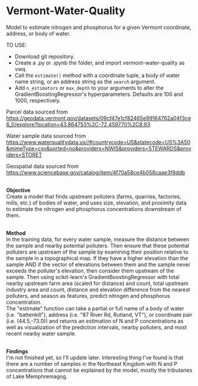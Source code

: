# Vermont-Water-Quality
Model to estimate nitrogen and phosphorus for a given Vermont coordinate, address, or body of water.

TO USE:

* Download git repository.
* Create a .py or .ipynb the folder, and import vermont-water-quality as vwq.
* Call the <code>estimate()</code> method with a coordinate tuple, a body of water name string, or an address string as the <code>search</code> argument.
* Add <code>n_estimators</code> or <code>max_depth</code> to your arguments to alter the GradientBoostingRegressor's hyperparameters. Defaults are 100 and 1000, respectively.

Parcel data sourced from https://geodata.vermont.gov/datasets/09cf47e1cf82465e99164762a04f3ce6_0/explore?location=43.864753%2C-72.459770%2C8.93
<br>

Water sample data sourced from https://www.waterqualitydata.us//#countrycode=US&statecode=US%3A50&mimeType=csv&sorted=no&providers=NWIS&providers=STEWARDS&providers=STORET
<br>

Geospatial data sourced from
https://www.sciencebase.gov/catalog/item/4f70a58ce4b058caae3f8ddb
<br><br>

**Objective** <br>
Create a model that finds upstream polluters (farms, quarries, factories, mills, etc.) of bodies of water, and uses size, elevation, and proximity data to estimate the nitrogen and phosphorus concentrations downstream of them. <br><br>

**Method** <br>
In the training data, for every water sample, measure the distance between the sample and nearby potential polluters. Then ensure that these potential polluters are upstream of the sample by examining their position relative to the sample in a topographical map. If they have a higher elevation than the sample AND if the vector of elevations between them and the sample never exceeds the polluter's elevation, then consider them upstream of the sample. Then using scikit-learn's GradientBoostingRegressor with total nearby upstream farm area (scaled for distance) and count, total upstream industry area and count, distance and elevation difference from the nearest polluters, and season as features, predict nitrogen and phosphorus concentration. <br>
The "estimate" function can take a partial or full name of a body of water (i.e. "battenkill"), address (i.e. "87 River Rd, Rutland, VT"), or coordinate pair (i.e. (44.5,-73.0)) and returns an estimation of N and P concentrations as well as visualization of the prediction intervals, nearby polluters, and most recent nearby water sample. <br><br>

**Findings**<br>
I'm not finished yet, so I'll update later. Interesting thing I've found is that there are a number of samples in the Northeast Kingdom with N and P concentrations that cannot be explained by the model, mostly the tributaries of Lake Memphremagog.
